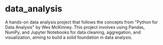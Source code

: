 # data_analysis
A hands-on data analysis project that follows the concepts from "Python for Data Analysis" by Wes McKinney. This project involves using Pandas, NumPy, and Jupyter Notebooks for data cleaning, aggregation, and visualization, aiming to build a solid foundation in data analysis.
